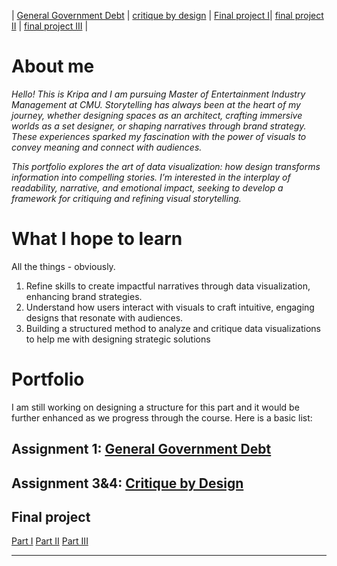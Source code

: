 | [General Government Debt](controlling-color.md) | [critique by design](critique-by-design.md) | [Final project I](final-project-part-one.md)| [final project II](final-project-part-two.md) | [final project III](final-project-part-three.md) |


# About me
_Hello! This is Kripa and I am pursuing Master of Entertainment Industry Management at CMU. Storytelling has always been at the heart of my journey, whether designing spaces as an architect, crafting immersive worlds as a set designer, or shaping narratives through brand strategy. These experiences sparked my fascination with the power of visuals to convey meaning and connect with audiences._

_This portfolio explores the art of data visualization: how design transforms information into compelling stories. I’m interested in the interplay of readability, narrative, and emotional impact, seeking to develop a framework for critiquing and refining visual storytelling._

# What I hope to learn
All the things - obviously. 
1. Refine skills to create impactful narratives through data visualization, enhancing brand strategies.
2. Understand how users interact with visuals to craft intuitive, engaging designs that resonate with audiences.
3. Building a structured method to analyze and critique data visualizations to help me with designing strategic solutions

# Portfolio
I am still working on designing a structure for this part and it would be further enhanced as we progress through the course. Here is a basic list:

## Assignment 1: [General Government Debt](controlling-color.md)

## Assignment 3&4: [Critique by Design](critique-by-design.md)

## Final project
[Part I](final-project-part-one)
[Part II](final-project-part-two)
[Part III](final-project-part-three)

---




